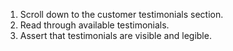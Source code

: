 1. Scroll down to the customer testimonials section.
2. Read through available testimonials.
3. Assert that testimonials are visible and legible.